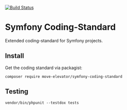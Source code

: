 [![Build Status](https://travis-ci.org/move-elevator/symfony-coding-standard.svg?branch=master)](https://travis-ci.org/move-elevator/symfony-coding-standard)

# Symfony Coding-Standard

Extended coding-standard for Symfony projects.

## Install

Get the coding standard via packagist:

    composer require move-elevator/symfony-coding-standard

## Testing

    vendor/bin/phpunit --testdox tests
